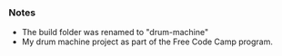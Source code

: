 ### Notes
* The build folder was renamed to "drum-machine"
* My drum machine project as part of the Free Code Camp program.
